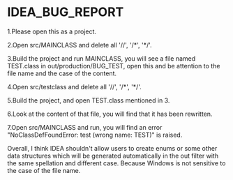 # IDEA_BUG_REPORT

<p>1.Please open this as a project.</p>
<p>2.Open src/MAINCLASS and delete all '//', '/*', '*/'.</p>
<p>3.Build the project and run MAINCLASS, you will see a file named TEST.class in out/production/BUG_TEST, open this and be attention to the file name and the case of the content.</p>
<p>4.Open src/testclass and delete all '//', '/*', '*/'.</p>
<p>5.Build the project, and open TEST.class mentioned in 3.</p>
<p>6.Look at the content of that file, you will find that it has been rewritten.</p>
<p>7.Open src/MAINCLASS and run, you will find an error "NoClassDefFoundError: test (wrong name: TEST)" is raised.</p>

<p>Overall, I think IDEA shouldn't allow users to create enums or some other data structures which will be generated automatically in the out filter with the same spellation and different case. Because Windows is not sensitive to the case of the file name.</p>

